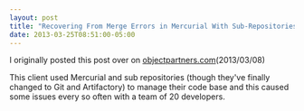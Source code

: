 ```yaml
---
layout: post
title: "Recovering From Merge Errors in Mercurial With Sub-Repositories and Named Branches"
date: 2013-03-25T08:51:00-05:00
---
```

I originally posted this post over on [objectpartners.com](http://www.objectpartners.com)(2013/03/08)

This client used Mercurial and sub repositories (though they've finally changed to Git and Artifactory) to manage their code base and this caused some issues every so often with a team of 20 developers.
